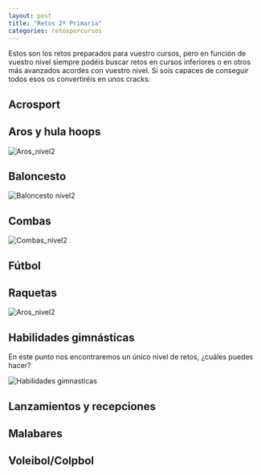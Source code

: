 ```yaml
---
layout: post
title: "Retos 2º Primaria"
categories: retosporcursos
---
```


Estos son los retos preparados para vuestro cursos, pero en función de vuestro nivel siempre podéis buscar retos en cursos inferiores o en otros más avanzados acordes con vuestro nivel. Si sois capaces de conseguir todos esos os convertiréis en unos cracks:

## Acrosport

## Aros y hula hoops

![Aros_nivel2](../images_text/aros_nivel_2_compressed.jpg)

## Baloncesto

![Baloncesto nivel2](../images_text/basket_nivel_02_compressed.jpg)

## Combas

![Combas_nivel2](../images_text/comba_nivel_2_compressed.jpg)

## Fútbol

## Raquetas

![Aros_nivel2](../images_text/raquetas_nivel_2_compressed.jpg)

## Habilidades gimnásticas

En este punto nos encontraremos un único nivel de retos, ¿cuáles puedes hacer?

![Habilidades gimnasticas](../images_text/Habilidades_gimnasticas_nivel_unico.jpg)

## Lanzamientos y recepciones

## Malabares

## Voleibol/Colpbol
